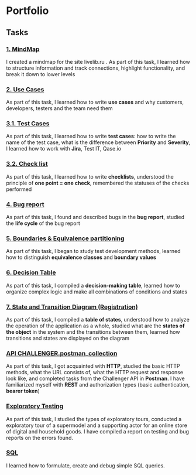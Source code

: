 # Portfolio

## Tasks
### [1. MindMap](OTUS%20Course/1.%20MindMap.png) 
I created a mindmap for the site livelib.ru . As part of this task, I learned how to structure information and track connections, highlight functionality, and break it down to lower levels
### [2. Use Cases](OTUS%20Course/2.%20Use%20Case.md) 
As part of this task, I learned how to write **use cases** and why customers, developers, testers and the team need them
### [3.1. Test Cases](OTUS%20Course/3.1.%20Test%20Cases.md)
As part of this task, I learned how to write **test cases**: how to write the name of the test case, what is the difference between **Priority** and **Severity**, I learned how to work with **Jira**, Test IT, Qase.io
### [3.2. Check list](OTUS%20Course/3.2.%20Check%20list.md)
As part of this task, I learned how to write **checklists**, understood the principle of **one point = one check**, remembered the statuses of the checks performed
### [4. Bug report](OTUS%20Course/4.%20Bug%20report.md) 
As part of this task, I found and described bugs in the **bug report**, studied the **life cycle** of the bug report
### [5. Boundaries & Equivalence partitioning](OTUS%20Course/5.%20Boundaries%20&%20Equivalence%20partitioning.md) 
As part of this task, I began to study test development methods, learned how to distinguish **equivalence classes** and **boundary values**
### [6. Decision Table](OTUS%20Course/6.%20Decision%20Table.md) 
As part of this task, I compiled a **decision-making table**, learned how to organize complex logic and make all combinations of conditions and states
### [7. State and Transition Diagram (Registration)](OTUS%20Course/7.%20State%20and%20Transition%20Diagram%20(Registration).md) 
As part of this task, I compiled a **table of states**, understood how to analyze the operation of the application as a whole, studied what are the **states of the object** in the system and the transitions between them, learned how transitions and states are displayed on the diagram
### [API CHALLENGER.postman_collection](OTUS%20Course/API%20CHALLENGER.postman_collection.json) 
As part of this task, I got acquainted with **HTTP**, studied the basic HTTP methods, what the URL consists of, what the HTTP request and response look like, and completed tasks from the Challenger API in **Postman**. I have familiarized myself with **REST** and authorization types (basic authentication, **bearer token**)
### [Exploratory Testing](OTUS%20Course/Exploratory%20Testing)
As part of this task, I studied the types of exploratory tours, conducted a exploratory tour of a supermodel and a supporting actor for an online store of digital and household goods. I have compiled a report on testing and bug reports on the errors found.
### [SQL](OTUS%20Course/SQL)
I learned how to formulate, create and debug simple SQL queries.
